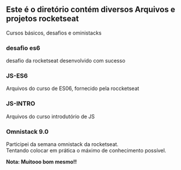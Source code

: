 

## Este é o diretório contém diversos Arquivos e projetos rocketseat

Cursos básicos, desafios e oministacks


### desafio es6

desafio da rocketseat desenvolvido com sucesso

### JS-ES6

Arquivos do curso de ES06, fornecido pela roccketseat

### JS-INTRO

Arquivos do curso introdutório de JS

### Omnistack  9.0

Participei da semana omnistack da rocketseat.<br>
Tentando colocar em prática o máximo de conhecimento possível.<br>

**Nota: Muitooo bom mesmo!!**

